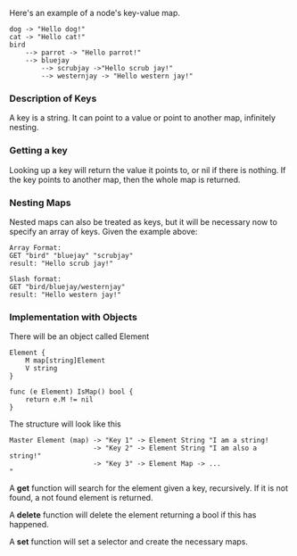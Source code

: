 Here's an example of a node's key-value map.

```
dog -> "Hello dog!"
cat -> "Hello cat!"
bird 
	--> parrot -> "Hello parrot!"
	--> bluejay 
		--> scrubjay ->"Hello scrub jay!"
		--> westernjay -> "Hello western jay!"
```

### Description of Keys
A key is a string. It can point to a value or point to another map, infinitely nesting.

### Getting a key
Looking up a key will return the value it points to, or nil if there is nothing. If the key points to another map, then the whole map is returned.

### Nesting Maps
Nested maps can also be treated as keys, but it will be necessary now to specify an array of keys. Given the example above:

```
Array Format:
GET "bird" "bluejay" "scrubjay"
result: "Hello scrub jay!"

Slash format:
GET "bird/bluejay/westernjay"
result: "Hello western jay!"
```

### Implementation with Objects

There will be an object called Element
```
Element {
	M map[string]Element
	V string
}

func (e Element) IsMap() bool {
	return e.M != nil
}
```

The structure will look like this

```
Master Element (map) -> "Key 1" -> Element String "I am a string!
                     -> "Key 2" -> Element String "I am also a string!"
                     -> "Key 3" -> Element Map -> ...
"
```

A **get** function will search for the element given a key, recursively. If it is not found, a not found element is returned.

A **delete** function will delete the element returning a bool if this has happened.

A **set** function will set a selector and create the necessary maps.